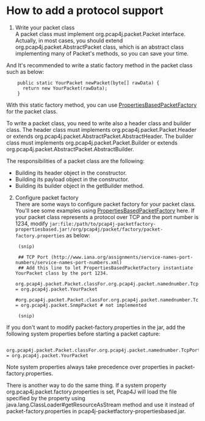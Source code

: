 How to add a protocol support
=============================

1. Write your packet class<br>
  A packet class must implement org.pcap4j.packet.Packet interface.
  Actually, in most cases, you should extend org.pcap4j.packet.AbstractPacket class,
  which is an abstract class implementing many of Packet's methods, so you can save your time.

  And It's recommended to write a static factory method in the packet class such as below:

        public static YourPacket newPacket(byte[] rawData) {
          return new YourPacket(rawData);
        }

  With this static factory method, you can use [PropertiesBasedPacketFactory](/www/PacketFactory.md#properties_based_packet_factory) for the packet class.

  To write a packet class, you need to write also a header class and builder class.
  The header class must implements org.pcap4j.packet.Packet.Header or extends org.pcap4j.packet.AbstractPacket.AbstractHeader.
  The builder class must implements org.pcap4j.packet.Packet.Builder or extends org.pcap4j.packet.AbstractPacket.AbstractBuilder.

  The responsibilities of a packet class are the following:
  * Building its header object in the constructor.
  * Building its payload object in the constructor.
  * Building its builder object in the getBuilder method.

2. Configure packet factory<br>
  There are some ways to configure packet factory for your packet class. You'll see some examples using [PropertiesBasedPacketFactory](/www/PacketFactory.md#properties_based_packet_factory) here.
  If your packet class represents a protocol over TCP and the port number is 1234,
  modify `jar:file:/path/to/pcap4j-packetfactory-propertiesbased.jar!/org/pcap4j/packet/factory/packet-factory.properties` as below:

        (snip)
        
        ## TCP Port (http://www.iana.org/assignments/service-names-port-numbers/service-names-port-numbers.xml)
        ## Add this line to let PropertiesBasedPacketFactory instantiate YourPacket class by the port 1234.
        org.pcap4j.packet.Packet.classFor.org.pcap4j.packet.namednumber.TcpPort.1234 = org.pcap4j.packet.YourPacket
        #org.pcap4j.packet.Packet.classFor.org.pcap4j.packet.namednumber.TcpPort.161 = org.pcap4j.packet.SnmpPacket # not implemented
        
        (snip)

  If you don't want to modify packet-factory.properties in the jar, add the following system properties before starting a packet capture:

        org.pcap4j.packet.Packet.classFor.org.pcap4j.packet.namednumber.TcpPort.1234 = org.pcap4j.packet.YourPacket

  Note system properties always take precedence over properties in packet-factory.properties.

  There is another way to do the same thing. If a system property org.pcap4j.packet.factory.properties is set,
  Pcap4J will load the file specified by the property using java.lang.ClassLoader#getResourceAsStream method and
  use it instead of packet-factory.properties in pcap4j-packetfactory-propertiesbased.jar.
